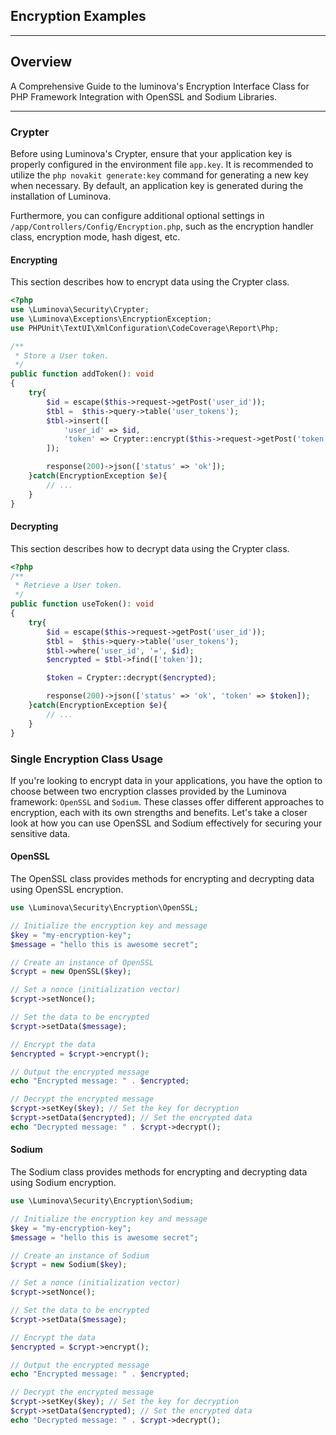 ## Encryption Examples

***

## Overview

A Comprehensive Guide to the luminova&#039;s Encryption Interface Class for PHP Framework Integration with OpenSSL and Sodium Libraries.

***

### Crypter

Before using Luminova's Crypter, ensure that your application key is properly configured in the environment file `app.key`. 
It is recommended to utilize the `php novakit generate:key` command for generating a new key when necessary. 
By default, an application key is generated during the installation of Luminova.

Furthermore, you can configure additional optional settings in `/app/Controllers/Config/Encryption.php`, such as the encryption handler class, encryption mode, hash digest, etc.

#### Encrypting

This section describes how to encrypt data using the Crypter class.

```php
<?php
use \Luminova\Security\Crypter;
use \Luminova\Exceptions\EncryptionException;
use PHPUnit\TextUI\XmlConfiguration\CodeCoverage\Report\Php;

/**
 * Store a User token.
 */
public function addToken(): void
{
	try{
		$id = escape($this->request->getPost('user_id'));
		$tbl =  $this->query->table('user_tokens');
		$tbl->insert([
			'user_id' => $id,
			'token' => Crypter::encrypt($this->request->getPost('token')),
		]);

		response(200)->json(['status' => 'ok']);
	}catch(EncryptionException $e){
		// ...
	}
}
```

#### Decrypting

This section describes how to decrypt data using the Crypter class.

```php
<?php
/**
 * Retrieve a User token.
 */
public function useToken(): void
{
	try{
		$id = escape($this->request->getPost('user_id'));
		$tbl =  $this->query->table('user_tokens');
		$tbl->where('user_id', '=', $id);
		$encrypted = $tbl->find(['token']);

		$token = Crypter::decrypt($encrypted);

		response(200)->json(['status' => 'ok', 'token' => $token]);
	}catch(EncryptionException $e){
		// ...
	}
}
```

### Single Encryption Class Usage

If you're looking to encrypt data in your applications, you have the option to choose between two encryption classes provided by the Luminova framework: `OpenSSL` and `Sodium`. 
These classes offer different approaches to encryption, each with its own strengths and benefits. Let's take a closer look at how you can use OpenSSL and Sodium effectively for securing your sensitive data.

#### OpenSSL

The OpenSSL class provides methods for encrypting and decrypting data using OpenSSL encryption.

```php 
use \Luminova\Security\Encryption\OpenSSL;

// Initialize the encryption key and message
$key = "my-encryption-key";
$message = "hello this is awesome secret";

// Create an instance of OpenSSL
$crypt = new OpenSSL($key);

// Set a nonce (initialization vector)
$crypt->setNonce();

// Set the data to be encrypted
$crypt->setData($message);

// Encrypt the data
$encrypted = $crypt->encrypt();

// Output the encrypted message
echo "Encrypted message: " . $encrypted;

// Decrypt the encrypted message
$crypt->setKey($key); // Set the key for decryption
$crypt->setData($encrypted); // Set the encrypted data
echo "Decrypted message: " . $crypt->decrypt();
```

#### Sodium

The Sodium class provides methods for encrypting and decrypting data using Sodium encryption.

```php 
use \Luminova\Security\Encryption\Sodium;

// Initialize the encryption key and message
$key = "my-encryption-key";
$message = "hello this is awesome secret";

// Create an instance of Sodium
$crypt = new Sodium($key);

// Set a nonce (initialization vector)
$crypt->setNonce();

// Set the data to be encrypted
$crypt->setData($message);

// Encrypt the data
$encrypted = $crypt->encrypt();

// Output the encrypted message
echo "Encrypted message: " . $encrypted;

// Decrypt the encrypted message
$crypt->setKey($key); // Set the key for decryption
$crypt->setData($encrypted); // Set the encrypted data
echo "Decrypted message: " . $crypt->decrypt();
```